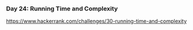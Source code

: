 ### Day 24: Running Time and Complexity
https://www.hackerrank.com/challenges/30-running-time-and-complexity

